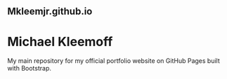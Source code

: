 ## Mkleemjr.github.io

# Michael Kleemoff

My main repository for my official portfolio website on GitHub Pages built with Bootstrap.
